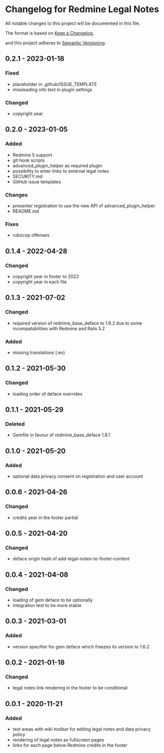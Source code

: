 # Changelog for Redmine Legal Notes

All notable changes to this project will be documented in this file.

The format is based on [Keep a Changelog](https://keepachangelog.com/en/1.0.0/),

and this project adheres to [Semantic Versioning](https://semver.org/spec/v2.0.0.html).

## 0.2.1 - 2023-01-18

### Fixed

* placeholder in .github/ISSUE_TEMPLATE
* missleading info text in plugin settings

### Changed

* copyright year

## 0.2.0 - 2023-01-05

### Added

* Redmine 5 support
* git hook scripts
* advanced_plugin_helper as required plugin
* possibility to enter links to external legal notes
* SECURITY.md
* GitHub issue templates

### Changes

* presenter registration to use the new API of advanced_plugin_helper
* README.md

### Fixes

* rubocop offenses

## 0.1.4 - 2022-04-28

### Changed

* copyright year in footer to 2022
* copyright year in each file

## 0.1.3 - 2021-07-02

### Changed

* required version of redmine_base_deface to 1.6.2 due to some incompatabilities 
  with Redmine and Rails 5.2

### Added

* missing translations (:en)

## 0.1.2 - 2021-05-30

### Changed

* loading order of deface overrides

## 0.1.1 - 2021-05-29

### Deleted

* Gemfile in favour of redmine_base_deface 1.8.1

## 0.1.0 - 2021-05-20

### Added

* optional data privacy consent on registration and user account

## 0.0.6 - 2021-04-26

### Changed

* credits year in the footer partial

## 0.0.5 - 2021-04-20

### Changed

* deface origin hash of add-legal-notes-to-footer-content

## 0.0.4 - 2021-04-08

### Changed

* loading of gem deface to be optionally
* integration test to be more stable

## 0.0.3 - 2021-03-01

### Added

* version specifier for gem deface which freezes its version to 1.6.2

## 0.0.2 - 2021-01-18

### Changed

* legal notes link rendering in the footer to be conditional

## 0.0.1 - 2020-11-21

### Added

* text areas with wiki toolbar for editing legal notes and data privacy policy
* rendering of legal notes as fullscreen pages
* links for each page below Redmine credits in the footer
